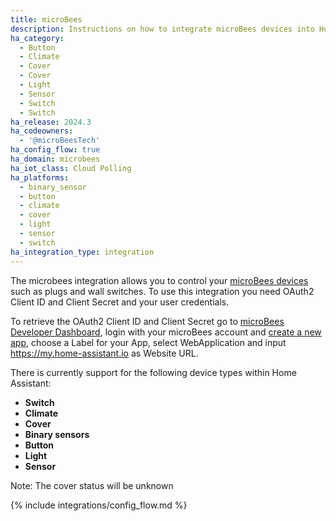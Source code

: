 ```yaml
---
title: microBees
description: Instructions on how to integrate microBees devices into Home Assistant.
ha_category:
  - Button
  - Climate
  - Cover
  - Cover
  - Light
  - Sensor
  - Switch
  - Switch
ha_release: 2024.3
ha_codeowners:
  - '@microBeesTech'
ha_config_flow: true
ha_domain: microbees
ha_iot_class: Cloud Polling
ha_platforms:
  - binary_sensor
  - button
  - climate
  - cover
  - light
  - sensor
  - switch
ha_integration_type: integration
---
```


The microbees integration allows you to control your [microBees devices](https://www.microbees.com/) such as plugs and wall switches.
To use this integration you need OAuth2 Client ID and Client Secret and your user credentials.

To retrieve the OAuth2 Client ID and Client Secret go to [microBees Developer Dashboard](https://developers.microbees.com/dashboard), login with your microBees account and [create a new app](https://developers.microbees.com/dashboard/?p=wizard), choose a Label for your App, select WebApplication and input https://my.home-assistant.io as Website URL.

There is currently support for the following device types within Home Assistant:
- **Switch**
- **Climate**
- **Cover**
- **Binary sensors**
- **Button**
- **Light**
- **Sensor**

Note: The cover status will be unknown 

{% include integrations/config_flow.md %}
